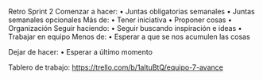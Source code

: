 Retro Sprint 2
Comenzar a hacer: 
•	Juntas obligatorias semanales 
•	Juntas semanales opcionales
Más de:
•	Tener iniciativa 
•	Proponer cosas
•	Organización
Seguir haciendo:
•	Seguir buscando inspiración e ideas
•	Trabajar en equipo
Menos de:
•	Esperar a que se nos acumulen las cosas

Dejar de hacer:
•	Esperar a último momento


Tablero de trabajo: https://trello.com/b/1altuBtQ/equipo-7-avance
